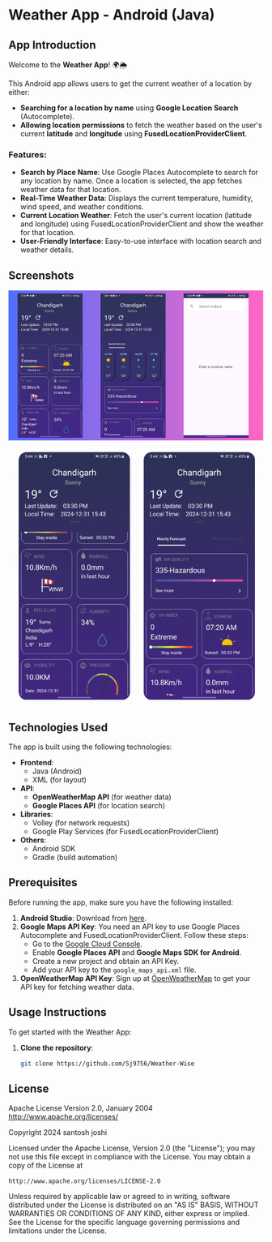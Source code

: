 # Weather App - Android (Java)

## App Introduction

Welcome to the **Weather App**! 🌍🌦️

This Android app allows users to get the current weather of a location by either:
- **Searching for a location by name** using **Google Location Search** (Autocomplete).
- **Allowing location permissions** to fetch the weather based on the user's current **latitude** and **longitude** using **FusedLocationProviderClient**.

### Features:
- **Search by Place Name**: Use Google Places Autocomplete to search for any location by name. Once a location is selected, the app fetches weather data for that location.
- **Real-Time Weather Data**: Displays the current temperature, humidity, wind speed, and weather conditions.
- **Current Location Weather**: Fetch the user's current location (latitude and longitude) using FusedLocationProviderClient and show the weather for that location.
- **User-Friendly Interface**: Easy-to-use interface with location search and weather details.

## Screenshots
![App Screenshot](./assets/Screenshot.png)

![App Screenshot](./assets/preview.gif)

## Technologies Used

The app is built using the following technologies:

- **Frontend**: 
  - Java (Android)
  - XML (for layout)
- **API**:
  - **OpenWeatherMap API** (for weather data)
  - **Google Places API** (for location search)
- **Libraries**:
  - Volley (for network requests)
  - Google Play Services (for FusedLocationProviderClient)
- **Others**:
  - Android SDK
  - Gradle (build automation)

## Prerequisites

Before running the app, make sure you have the following installed:

1. **Android Studio**: Download from [here](https://developer.android.com/studio).
2. **Google Maps API Key**: You need an API key to use Google Places Autocomplete and FusedLocationProviderClient. Follow these steps:
   - Go to the [Google Cloud Console](https://console.cloud.google.com/).
   - Enable **Google Places API** and **Google Maps SDK for Android**.
   - Create a new project and obtain an API Key.
   - Add your API key to the `google_maps_api.xml` file.
3. **OpenWeatherMap API Key**: Sign up at [OpenWeatherMap](https://openweathermap.org/) to get your API key for fetching weather data.

## Usage Instructions

To get started with the Weather App:

1. **Clone the repository**:
   ```bash
   git clone https://github.com/Sj9756/Weather-Wise

## License

Apache License
Version 2.0, January 2004
http://www.apache.org/licenses/

Copyright 2024 santosh joshi

Licensed under the Apache License, Version 2.0 (the "License");
you may not use this file except in compliance with the License.
You may obtain a copy of the License at

    http://www.apache.org/licenses/LICENSE-2.0

Unless required by applicable law or agreed to in writing, software
distributed under the License is distributed on an "AS IS" BASIS,
WITHOUT WARRANTIES OR CONDITIONS OF ANY KIND, either express or implied.
See the License for the specific language governing permissions and
limitations under the License.
